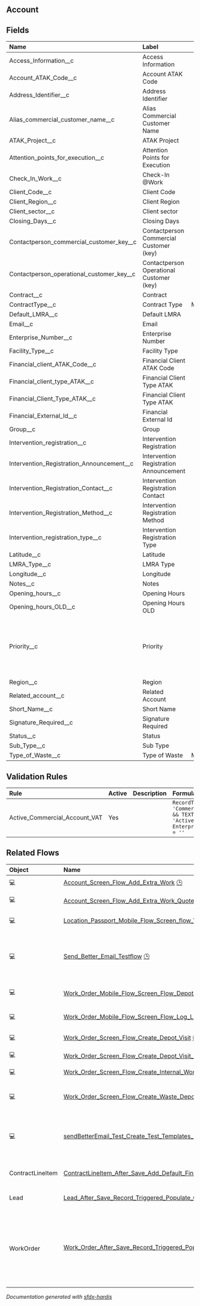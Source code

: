 ## Account

<!-- Object description -->

## Fields

| Name      | Label | Type | Description |
| :-------- | :---- | :--: | :---------- | 
| Access_Information__c | Access Information | LongTextArea | <!-- --> |
| Account_ATAK_Code__c | Account ATAK Code | Text | <!-- --> |
| Address_Identifier__c | Address Identifier | Text | <!-- --> |
| Alias_commercial_customer_name__c | Alias Commercial Customer Name | Text | <!-- --> |
| ATAK_Project__c | ATAK Project | Lookup | <!-- --> |
| Attention_points_for_execution__c | Attention Points for Execution | LongTextArea | <!-- --> |
| Check_In_Work__c | Check-In @Work | Checkbox | <!-- --> |
| Client_Code__c | Client Code | Text | <!-- --> |
| Client_Region__c | Client Region | Text | <!-- --> |
| Client_sector__c | Client sector | Picklist | <!-- --> |
| Closing_Days__c | Closing Days | LongTextArea | <!-- --> |
| Contactperson_commercial_customer_key__c | Contactperson Commercial Customer (key) | Lookup | <!-- --> |
| Contactperson_operational_customer_key__c | Contactperson Operational Customer (key) | Lookup | <!-- --> |
| Contract__c | Contract | Checkbox | <!-- --> |
| ContractType__c | Contract Type | MultiselectPicklist | <!-- --> |
| Default_LMRA__c | Default LMRA | Picklist | <!-- --> |
| Email__c | Email | Email | <!-- --> |
| Enterprise_Number__c | Enterprise Number | Text | <!-- --> |
| Facility_Type__c | Facility Type | Picklist | <!-- --> |
| Financial_client_ATAK_Code__c | Financial Client ATAK Code | Text | <!-- --> |
| Financial_client_type_ATAK__c | Financial Client Type ATAK | Text | <!-- --> |
| Financial_Client_Type_ATAK__c | Financial Client Type ATAK | Picklist | <!-- --> |
| Financial_External_Id__c | Financial External Id | Text | <!-- --> |
| Group__c | Group | Picklist | <!-- --> |
| Intervention_registration__c | Intervention Registration | Picklist | <!-- --> |
| Intervention_Registration_Announcement__c | Intervention Registration Announcement | Number | <!-- --> |
| Intervention_Registration_Contact__c | Intervention Registration Contact | Lookup | <!-- --> |
| Intervention_Registration_Method__c | Intervention Registration Method | Picklist | <!-- --> |
| Intervention_registration_type__c | Intervention Registration Type | Picklist | <!-- --> |
| Latitude__c | Latitude | Text | <!-- --> |
| LMRA_Type__c | LMRA Type | Picklist | <!-- --> |
| Longitude__c | Longitude | Text | <!-- --> |
| Notes__c | Notes | LongTextArea | <!-- --> |
| Opening_hours__c | Opening Hours | LongTextArea | <!-- --> |
| Opening_hours_OLD__c | Opening Hours OLD | LongTextArea | <!-- --> |
| Priority__c | Priority | Picklist | Priority used on the work orders of this customer - can be overwritten |
| Region__c | Region | Picklist | <!-- --> |
| Related_account__c | Related Account | Lookup | <!-- --> |
| Short_Name__c | Short Name | Text | <!-- --> |
| Signature_Required__c | Signature Required | Checkbox | <!-- --> |
| Status__c | Status | Picklist | <!-- --> |
| Sub_Type__c | Sub Type | Picklist | <!-- --> |
| Type_of_Waste__c | Type of Waste | MultiselectPicklist | <!-- --> |

## Validation Rules

| Rule      | Active | Description | Formula |
| :-------- | :---- | :---------- | :------ |
| Active_Commercial_Account_VAT | Yes |  | `RecordType.Name = 'Commercial Account' && TEXT(Status__c) = 'Active' &&  Enterprise_Number__c = ''` |


## Related Flows

| Object | Name      | Type | Description |
| :----  | :-------- | :--: | :---------- | 
| 💻 | [Account_Screen_Flow_Add_Extra_Work](../flows/Account_Screen_Flow_Add_Extra_Work.md) [🕒](../flows/Account_Screen_Flow_Add_Extra_Work-history.md) |  Screen Flow | <!-- --> |
| 💻 | [Account_Screen_Flow_Add_Extra_Work_Quote](../flows/Account_Screen_Flow_Add_Extra_Work_Quote.md) |  Screen Flow | <!-- --> |
| 💻 | [Location_Passport_Mobile_Flow_Screen_flow_View_Location_Passport_Information](../flows/Location_Passport_Mobile_Flow_Screen_flow_View_Location_Passport_Information.md) [🕒](../flows/Location_Passport_Mobile_Flow_Screen_flow_View_Location_Passport_Information-history.md) |  Field Service Mobile | <!-- --> |
| 💻 | [Send_Better_Email_Testflow](../flows/Send_Better_Email_Testflow.md) [🕒](../flows/Send_Better_Email_Testflow-history.md) |  Screen Flow | A series of 5 examples for testing and demonstrating Send Better Email Action Component |
| 💻 | [Work_Order_Mobile_Flow_Screen_Flow_Depot_Visit](../flows/Work_Order_Mobile_Flow_Screen_Flow_Depot_Visit.md) |  Field Service Mobile | This flow allows an operator to execute a depot visit. |
| 💻 | [Work_Order_Mobile_Flow_Screen_Flow_Log_LMRA_Information](../flows/Work_Order_Mobile_Flow_Screen_Flow_Log_LMRA_Information.md) [🕒](../flows/Work_Order_Mobile_Flow_Screen_Flow_Log_LMRA_Information-history.md) |  Field Service Mobile | <!-- --> |
| 💻 | [Work_Order_Screen_Flow_Create_Depot_Visit](../flows/Work_Order_Screen_Flow_Create_Depot_Visit.md) [🕒](../flows/Work_Order_Screen_Flow_Create_Depot_Visit-history.md) |  Screen Flow | <!-- --> |
| 💻 | [Work_Order_Screen_Flow_Create_Depot_Visit_Console](../flows/Work_Order_Screen_Flow_Create_Depot_Visit_Console.md) |  Screen Flow | <!-- --> |
| 💻 | [Work_Order_Screen_Flow_Create_Internal_Work](../flows/Work_Order_Screen_Flow_Create_Internal_Work.md) [🕒](../flows/Work_Order_Screen_Flow_Create_Internal_Work-history.md) |  Screen Flow | <!-- --> |
| 💻 | [Work_Order_Screen_Flow_Create_Waste_Depot_Visit](../flows/Work_Order_Screen_Flow_Create_Waste_Depot_Visit.md) [🕒](../flows/Work_Order_Screen_Flow_Create_Waste_Depot_Visit-history.md) |  Screen Flow | This flow allows a contract manager to create a waste depot visit. |
| 💻 | [sendBetterEmail_Test_Create_Test_Templates_if_needed](../flows/sendBetterEmail_Test_Create_Test_Templates_if_needed.md) [🕒](../flows/sendBetterEmail_Test_Create_Test_Templates_if_needed-history.md) |  Screen Flow | Flow to test if the templates named sendBetterEmaiTest have been created, and if not, create them |
| ContractLineItem | [ContractLineItem_After_Save_Add_Default_Financial_Accounts](../flows/ContractLineItem_After_Save_Add_Default_Financial_Accounts.md) |  Record After Save | <!-- --> |
| Lead | [Lead_After_Save_Record_Triggered_Populate_Client_Sector_Industry_Type_on_Account](../flows/Lead_After_Save_Record_Triggered_Populate_Client_Sector_Industry_Type_on_Account.md) |  Record After Save | <!-- --> |
| WorkOrder | [Work_Order_After_Save_Record_Triggered_Populate_Contact_on_WO_and_SA](../flows/Work_Order_After_Save_Record_Triggered_Populate_Contact_on_WO_and_SA.md) [🕒](../flows/Work_Order_After_Save_Record_Triggered_Populate_Contact_on_WO_and_SA-history.md) |  Record After Save | This flow populates the contact field on a work order and its related service appointment on creation. It takes an operational contact of the related operational account. |


_Documentation generated with [sfdx-hardis](https://sfdx-hardis.cloudity.com)_
